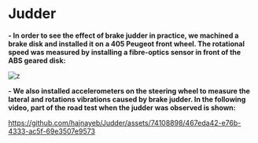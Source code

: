 # Judder
**- In order to see the effect of brake judder in practice, we machined a brake disk and installed it on a 405 Peugeot front wheel. The rotational speed was measured by installing a fibre-optics sensor in front of the ABS geared disk:**

![z](https://github.com/hajnayeb/Judder/assets/74108898/4ee2fdb0-6e49-45bb-a43d-053662405339)

**- We also installed accelerometers on the steering wheel to measure the lateral and rotations vibrations caused by brake judder. In the following video, part of the road test when the judder was observed is shown:**

https://github.com/hajnayeb/Judder/assets/74108898/467eda42-e76b-4333-ac5f-69e3507e9573

